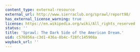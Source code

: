 ```yaml
---
content_type: external-resource
external_url: http://www.sierraclub.org/sprawl/report98/
has_external_license_warning: true
license: https://en.wikipedia.org/wiki/All_rights_reserved
status: ''
title: 'Sprawl: The Dark Side of the American Dream.'
uid: c576856a-c3d1-436a-8b4c-f28fc145908a
wayback_url: ''
---
```

